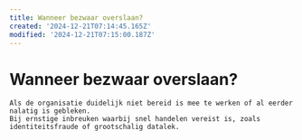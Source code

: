 ```yaml
---
title: Wanneer bezwaar overslaan?
created: '2024-12-21T07:14:45.165Z'
modified: '2024-12-21T07:15:00.187Z'
---
```


# Wanneer bezwaar overslaan?

    Als de organisatie duidelijk niet bereid is mee te werken of al eerder nalatig is gebleken.
    Bij ernstige inbreuken waarbij snel handelen vereist is, zoals identiteitsfraude of grootschalig datalek.
